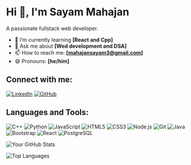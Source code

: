 Hi 👋, I'm Sayam Mahajan
=========================

A passionate fullstack web developer.

- 🌱 I’m currently learning **[React and Cpp]**
- 💬 Ask me about **[Wed development and DSA]**
- 📫 How to reach me: **[mahajansayam3@gmail.com]**
- 😄 Pronouns: **[he/him]**


Connect with me:
----------------

[![LinkedIn](https://img.shields.io/badge/LinkedIn-0A66C2?style=for-the-badge&logo=linkedin&logoColor=white)](https://www.linkedin.com/in/your-profile) 
[![GitHub](https://img.shields.io/badge/GitHub-181717?style=for-the-badge&logo=github&logoColor=white)]((https://github.com/SayamMahajan))

Languages and Tools:
--------------------

![C++](https://img.shields.io/badge/C++-00599C?style=for-the-badge&logo=cplusplus&logoColor=white)
![Python](https://img.shields.io/badge/Python-3776AB?style=for-the-badge&logo=python&logoColor=white)
![JavaScript](https://img.shields.io/badge/JavaScript-F7DF1E?style=for-the-badge&logo=javascript&logoColor=black)
![HTML5](https://img.shields.io/badge/HTML5-E34F26?style=for-the-badge&logo=html5&logoColor=white)
![CSS3](https://img.shields.io/badge/CSS3-1572B6?style=for-the-badge&logo=css3&logoColor=white)
![Node.js](https://img.shields.io/badge/Node.js-339933?style=for-the-badge&logo=nodedotjs&logoColor=white)
![Git](https://img.shields.io/badge/Git-F05032?style=for-the-badge&logo=git&logoColor=white)
![Java](https://img.shields.io/badge/Java-007396?style=for-the-badge&logo=java&logoColor=white)
![Bootstrap](https://img.shields.io/badge/Bootstrap-7952B3?style=for-the-badge&logo=bootstrap&logoColor=white)
![React](https://img.shields.io/badge/React-61DAFB?style=for-the-badge&logo=react&logoColor=black)
![PostgreSQL](https://img.shields.io/badge/PostgreSQL-336791?style=for-the-badge&logo=postgresql&logoColor=white)

![Your GitHub Stats](https://github-readme-stats.vercel.app/api?username=SayamMahajan&show_icons=true&hide_border=true&theme=radical)

![Top Languages](https://github-readme-stats.vercel.app/api/top-langs/?username=SayamMahajan&layout=compact&hide_border=true&theme=radical)

